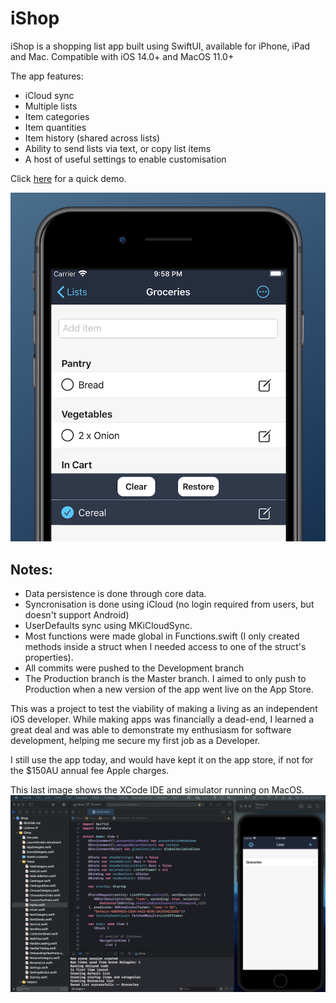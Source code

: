 #  iShop

iShop is a shopping list app built using SwiftUI, available for iPhone, iPad and Mac. Compatible with iOS 14.0+ and MacOS 11.0+

The app features:
- iCloud sync
- Multiple lists
- Item categories
- Item quantities
- Item history (shared across lists)
- Ability to send lists via text, or copy list items
- A host of useful settings to enable customisation

Click [here](https://1drv.ms/v/s!ArD4GThUJSRbm80F2P2yXkRu1GV8lQ?e=0XEmGb) for a quick demo.

![simulator screenshot](simulator-screenshot.png)


## Notes:
- Data persistence is done through core data.
- Syncronisation is done using iCloud (no login required from users, but doesn't support Android)
- UserDefaults sync using MKiCloudSync.
- Most functions were made global in Functions.swift (I only created methods inside a struct when I needed access to one of the struct's properties).
- All commits were pushed to the Development branch
- The Production branch is the Master branch. I aimed to only push to Production when a new version of the app went live on the App Store.

This was a project to test the viability of making a living as an independent iOS developer. While making apps was financially a dead-end, I learned a great deal and was able to demonstrate my enthusiasm for software development, helping me secure my first job as a Developer.

I still use the app today, and would have kept it on the app store, if not for the $150AU annual fee Apple charges.

This last image shows the XCode IDE and simulator running on MacOS.
![XCode screenshot](XCode-and-simulator.png)
